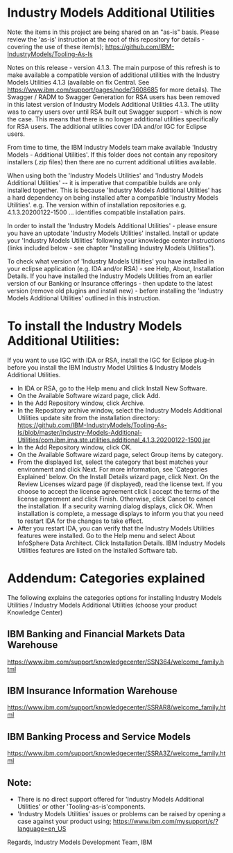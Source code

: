 # Industry Models Additional Utilities

Note: the items in this project are being shared on an "as-is" basis. 
Please review the 'as-is' instruction at the root of this repository for details - covering the use of these item(s);
https://github.com/IBM-IndustryModels/Tooling-As-Is

Notes on this release - version 4.1.3. The main purpose of this refresh is to make available a compatible version of additional utilities with the Industry Models Utilities 4.1.3 (available on fix Central. See https://www.ibm.com/support/pages/node/3608685 for more details). The Swagger / RADM to Swagger Generation for RSA users has been removed in this latest version of Industry Models Additional Utilities 4.1.3. The utility was to carry users over until RSA built out Swagger support - which is now the case. This means that there is no longer additional utilities specifically for RSA users. The additional utilities cover IDA and/or IGC for Eclipse users.

From time to time, the IBM Industry Models team  make available 'Industry Models - Additional Utilities'. If this folder does not contain any repository installers (.zip files) then there are no current additional utilities available. 

When using both the 'Industry Models Utilities' and 'Industry Models Additional Utilities' -- it is imperative that compatible builds
are only installed together. This is because 'Industry Models Additional Utilities' has a hard dependency on being installed after
a compatible 'Industry Models Utilities'. e.g. The version within of installation repositories e.g. 4.1.3.20200122-1500 ... identifies compatible installation pairs.

In order to install the 'Industry Models Additional Utilities' - please ensure you have an uptodate 'Industry Models Utilities' installed. Install or update your 'Industry Models Utilities' following your knowledge center instructions (links included below - see chapter "Installing Industry Models Utilities"). 

To check what version of 'Industry Models Utilities' you have installed in your eclipse application (e.g. IDA and/or RSA) - see Help, About, Installation Details. If you have installed the Industry Models Utilities from an earlier version of our Banking or Insurance offerings - then update to the latest version (remove old plugins and install new) - before installing the 'Industry Models Additional Utilities' outlined in this instruction.

# To install the Industry Models Additional Utilities:
If you want to use IGC with IDA or RSA, install the IGC for Eclipse plug-in before you install the IBM Industry Model Utilities & Industry Models Additional Utilities.
* In IDA or RSA, go to the Help menu and click Install New Software.
* On the Available Software wizard page, click Add.
* In the Add Repository window, click Archive.
* In the Repository archive window, select the Industry Models Additional Utilities update site from the installation directory:
       https://github.com/IBM-IndustryModels/Tooling-As-Is/blob/master/Industry-Models-Additional-Utilities/com.ibm.ima.ste.utilities.additional_4.1.3.20200122-1500.jar
* In the Add Repository window, click OK.
* On the Available Software wizard page, select Group items by category.
* From the displayed list, select the category that best matches your environment and click Next. For more information, see 'Categories Explained' below.
    On the Install Details wizard page, click Next.
    On the Review Licenses wizard page (if displayed), read the license text. If you choose to accept the license agreement click I accept the terms of the license agreement and click Finish. Otherwise, click Cancel to cancel the installation.
    If a security warning dialog displays, click OK. When installation is complete, a message displays to inform you that you need to restart IDA for the changes to take effect.
* After you restart IDA, you can verify that the Industry Models Utilities features were installed. Go to the Help menu and select About InfoSphere Data Architect. Click Installation Details. IBM Industry Models Utilities features are listed on the Installed Software tab.

# Addendum: Categories explained
The following explains the categories options for installing Industry Models Utilities / Industry Models Additional Utilities
(choose your product Knowledge Center)

## IBM Banking and Financial Markets Data Warehouse
https://www.ibm.com/support/knowledgecenter/SSN364/welcome_family.html

## IBM Insurance Information Warehouse
https://www.ibm.com/support/knowledgecenter/SSRAR8/welcome_family.html

## IBM Banking Process and Service Models
https://www.ibm.com/support/knowledgecenter/SSRA3Z/welcome_family.html

## Note: 
* There is no direct support offered for 'Industry Models Additional Utilities' or other 'Tooling-as-is'components. 
* 'Industry Models Utilities' issues or problems can be raised by opening a case against your product using;
https://www.ibm.com/mysupport/s/?language=en_US

Regards,
Industry Models Development Team, IBM
